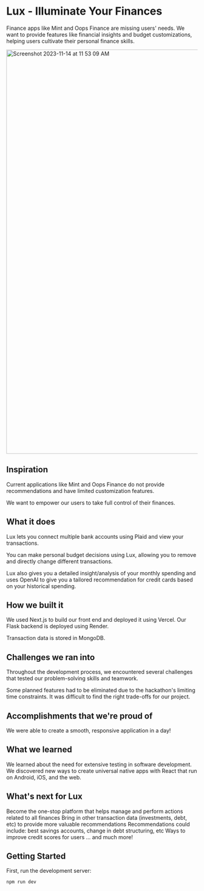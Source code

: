 # Lux - Illuminate Your Finances
Finance apps like Mint and Oops Finance are missing users' needs. We want to provide features like financial insights and budget customizations, helping users cultivate their personal finance skills.

<img width="1061" alt="Screenshot 2023-11-14 at 11 53 09 AM" src="https://github.com/jinyoungbang/lux-fe/assets/44107246/bcfd539e-6144-483f-b1be-06fd32e09478">


## Inspiration
Current applications like Mint and Oops Finance do not provide recommendations and have limited customization features.

We want to empower our users to take full control of their finances.

## What it does
Lux lets you connect multiple bank accounts using Plaid and view your transactions.

You can make personal budget decisions using Lux, allowing you to remove and directly change different transactions.

Lux also gives you a detailed insight/analysis of your monthly spending and uses OpenAI to give you a tailored recommendation for credit cards based on your historical spending.

## How we built it
We used Next.js to build our front end and deployed it using Vercel. Our Flask backend is deployed using Render.

Transaction data is stored in MongoDB.

## Challenges we ran into
Throughout the development process, we encountered several challenges that tested our problem-solving skills and teamwork.

Some planned features had to be eliminated due to the hackathon's limiting time constraints. It was difficult to find the right trade-offs for our project.

## Accomplishments that we're proud of
We were able to create a smooth, responsive application in a day!

## What we learned
We learned about the need for extensive testing in software development.
We discovered new ways to create universal native apps with React that run on Android, iOS, and the web.

## What's next for Lux
Become the one-stop platform that helps manage and perform actions related to all finances
Bring in other transaction data (investments, debt, etc) to provide more valuable recommendations
Recommendations could include: best savings accounts, change in debt structuring, etc
Ways to improve credit scores for users
… and much more!

## Getting Started

First, run the development server:

```bash
npm run dev
```
